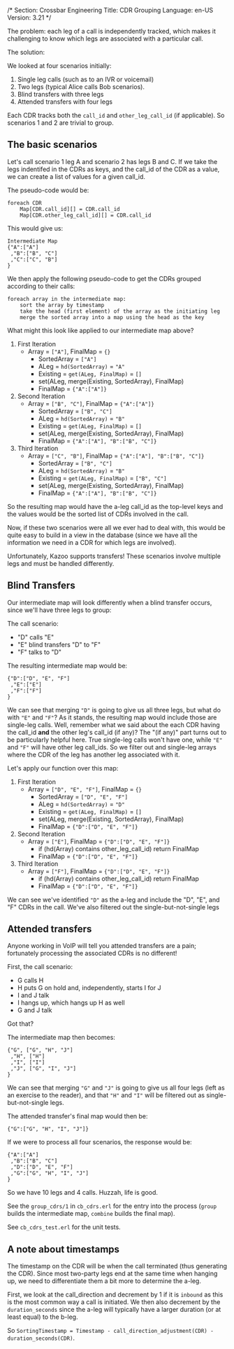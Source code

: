 /*
Section: Crossbar Engineering
Title: CDR Grouping
Language: en-US
Version: 3.21
*/

The problem: each leg of a call is independently tracked, which makes it challenging to know which legs are associated with a particular call.

The solution:

We looked at four scenarios initially:

1. Single leg calls (such as to an IVR or voicemail)
1. Two legs (typical Alice calls Bob scenarios).
1. Blind transfers with three legs
1. Attended transfers with four legs

Each CDR tracks both the `call_id` and `other_leg_call_id` (if applicable). So scenarios 1 and 2 are trivial to group.

## The basic scenarios

Let's call scenario 1 leg A and scenario 2 has legs B and C. If we take the legs indentifed in the CDRs as keys, and the call\_id of the CDR as a value, we can create a list of values for a given call\_id.

The pseudo-code would be:

    foreach CDR
        Map[CDR.call_id][] = CDR.call_id
        Map[CDR.other_leg_call_id][] = CDR.call_id

This would give us:

    Intermediate Map
    {"A":["A"]
     ,"B":["B", "C"]
     ,"C":["C", "B"]
    }

We then apply the following pseudo-code to get the CDRs grouped according to their calls:

    foreach array in the intermediate map:
        sort the array by timestamp
        take the head (first element) of the array as the initiating leg
        merge the sorted array into a map using the head as the key

What might this look like applied to our intermediate map above?

1. First Iteration
    * Array = `["A"]`, FinalMap = `{}`
        * SortedArray = `["A"]`
        * ALeg = `hd(SortedArray)` = `"A"`
        * Existing = `get(ALeg, FinalMap)` = `[]`
        * set(ALeg, merge(Existing, SortedArray), FinalMap)
        * FinalMap = `{"A":["A"]}`
2. Second Iteration
    * Array = `["B", "C"]`, FinalMap = `{"A":["A"]}`
        * SortedArray = `["B", "C"]`
        * ALeg = `hd(SortedArray)` = `"B"`
        * Existing = `get(ALeg, FinalMap)` = `[]`
        * set(ALeg, merge(Existing, SortedArray), FinalMap)
        * FinalMap = `{"A":["A"], "B":["B", "C"]}`
3. Third Iteration
    * Array = `["C", "B"]`, FinalMap = `{"A":["A"], "B":["B", "C"]}`
        * SortedArray = `["B", "C"]`
        * ALeg = `hd(SortedArray)` = `"B"`
        * Existing = `get(ALeg, FinalMap)` = `["B", "C"]`
        * set(ALeg, merge(Existing, SortedArray), FinalMap)
        * FinalMap = `{"A":["A"], "B":["B", "C"]}`

So the resulting map would have the a-leg call\_id as the top-level keys and the values would be the sorted list of CDRs involved in the call.

Now, if these two scenarios were all we ever had to deal with, this would be quite easy to build in a view in the database (since we have all the information we need in a CDR for which legs are involved).

Unfortunately, Kazoo supports transfers! These scenarios involve multiple legs and must be handled differently.

## Blind Transfers

Our intermediate map will look differently when a blind transfer occurs, since we'll have three legs to group:

The call scenario:

* "D" calls "E"
* "E" blind transfers "D" to "F"
* "F" talks to "D"

The resulting intermediate map would be:

    {"D":["D", "E", "F"]
     ,"E":["E"]
     ,"F":["F"]
    }

We can see that merging `"D"` is going to give us all three legs, but what do with `"E"` and `"F"`? As it stands, the resulting map would include those are single-leg calls. Well, remember what we said about the each CDR having the call\_id **and** the other leg's call\_id (if any)? The "(if any)" part turns out to be particularly helpful here. True single-leg calls won't have one, while `"E"` and `"F"` will have other leg call\_ids. So we filter out and single-leg arrays where the CDR of the leg has another leg associated with it.

Let's apply our function over this map:

1. First Iteration
    * Array = `["D", "E", "F"]`, FinalMap = `{}`
        * SortedArray = `["D", "E", "F"]`
        * ALeg = `hd(SortedArray)` = `"D"`
        * Existing = `get(ALeg, FinalMap)` = `[]`
        * set(ALeg, merge(Existing, SortedArray), FinalMap)
        * FinalMap = `{"D":["D", "E", "F"]}`
2. Second Iteration
    * Array = `["E"]`, FinalMap = `{"D":["D", "E", "F"]}`
        * if (hd(Array) contains other\_leg\_call\_id) return FinalMap
        * FinalMap = `{"D":["D", "E", "F"]}`
3. Third Iteration
    * Array = `["F"]`, FinalMap = `{"D":["D", "E", "F"]}`
        * if (hd(Array) contains other\_leg\_call\_id) return FinalMap
        * FinalMap = `{"D":["D", "E", "F"]}`

We can see we've identified `"D"` as the a-leg and include the "D", "E", and "F" CDRs in the call. We've also filtered out the single-but-not-single legs

## Attended transfers

Anyone working in VoIP will tell you attended transfers are a pain; fortunately processing the associated CDRs is no different!

First, the call scenario:

* G calls H
* H puts G on hold and, independently, starts I for J
* I and J talk
* I hangs up, which hangs up H as well
* G and J talk

Got that?

The intermediate map then becomes:

    {"G", ["G", "H", "J"]
     ,"H", ["H"]
     ,"I", ["I"]
     ,"J", ["G", "I", "J"]
    }

We can see that merging `"G"` and `"J"` is going to give us all four legs (left as an exercise to the reader), and that `"H"` and `"I"` will be filtered out as single-but-not-single legs.

The attended transfer's final map would then be:

    {"G":["G", "H", "I", "J"]}

If we were to process all four scenarios, the response would be:

    {"A":["A"]
     ,"B":["B", "C"]
     ,"D":["D", "E", "F"]
     ,"G":["G", "H", "I", "J"]
    }

So we have 10 legs and 4 calls. Huzzah, life is good.

See the `group_cdrs/1` in `cb_cdrs.erl` for the entry into the process (`group` builds the intermediate map, `combine` builds the final map).

See `cb_cdrs_test.erl` for the unit tests.

## A note about timestamps

The timestamp on the CDR will be when the call terminated (thus generating the CDR). Since most two-party legs end at the same time when hanging up, we need to differentiate them a bit more to determine the a-leg.

First, we look at the call\_direction and decrement by 1 if it is `inbound` as this is the most common way a call is initiated. We then also decrement by the `duration_seconds` since the a-leg will typically have a larger duration (or at least equal) to the b-leg.

So `SortingTimestamp = Timestamp - call_direction_adjustment(CDR) - duration_seconds(CDR)`.
